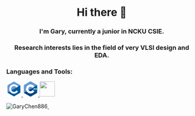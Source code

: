 <h1 align="center">Hi there 👋</h1>
<h3 align="center">I'm Gary, currently a junior in NCKU CSIE.</h3>
<h3 align="center">Research interests lies in the field of very VLSI design and EDA.</h3>
<p align="left">
<h3 align="left">Languages and Tools:</h3>
<p align="left"> <a href="https://www.cprogramming.com/" target="_blank" rel="noreferrer"> <img src="https://raw.githubusercontent.com/devicons/devicon/master/icons/c/c-original.svg" alt="c" width="40" height="40"/> </a> <a href="https://www.w3schools.com/cpp/" target="_blank" rel="noreferrer"> <img src="https://raw.githubusercontent.com/devicons/devicon/master/icons/cplusplus/cplusplus-original.svg" alt="cplusplus" width="40" height="40"/> </a> <img src="https://raw.githubusercontent.com/file-icons/source/master/svg/SystemVerilog.svg" width="40" height="40"/> </a> <a href="https://raw.githubusercontent.com/file-icons/source/master/svg/Verilog.svg" target="_blank" rel="noreferrer"> 

<p>&nbsp;<img align="left" src="https://github-readme-stats.vercel.app/api?username=GaryChen886&show_icons=true&theme=cobalt" alt="GaryChen886" /></p>

